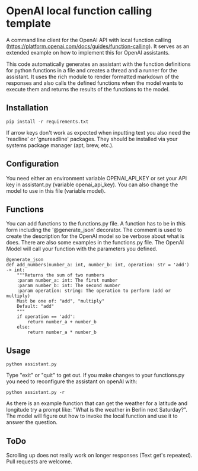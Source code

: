 # OpenAI local function calling template

A command line client for the OpenAI API with local function calling (https://platform.openai.com/docs/guides/function-calling).
It serves as an extended example on how to implement this for OpenAI assistants. 

This code automatically generates an assistant with the function definitions for python functions in a file and creates a thread and a runner for the assistant. It uses the rich module to render formatted markdown of the responses and also calls the defined functions when the model wants to execute them and returns the results of the functions to the model.

## Installation

    pip install -r requirements.txt

If arrow keys don't work as expected when inputting text you also need the 'readline' or 'gnureadline' packages. 
They should be installed via your systems package manager (apt, brew, etc.).

## Configuration

You need either an environment variable OPENAI_API_KEY or set your API key in assistant.py (variable openai_api_key).
You can also change the model to use in this file (variable model).

## Functions

You can add functions to the functions.py file. A function has to be in this form including the '@generate_json' decorator.
The comment is used to create the description for the OpenAI model so be verbose about what is does.
There are also some examples in the functions.py file. The OpenAI Model will call your function with the parameters you defined.

```
@generate_json
def add_numbers(number_a: int, number_b: int, operation: str = 'add') -> int:
    """Returns the sum of two numbers
    :param number_a: int: The first number
    :param number_b: int: The second number
    :param operation: string: The operation to perform (add or multiply)
    Must be one of: "add", "multiply"
    Default: "add"
    """
    if operation == 'add':
        return number_a + number_b
    else:
        return number_a * number_b
```

## Usage

    python assistant.py

Type "exit" or "quit" to get out. If you make changes to your functions.py you need to reconfigure the assistant on openAI with:

    python assistant.py -r

As there is an example function that can get the weather for a latitude and longitude try a prompt like:
"What is the weather in Berlin next Saturday?". The model will figure out how to invoke the local function and use it to answer the question.

## ToDo

Scrolling up does not really work on longer responses (Text get's repeated).
Pull requests are welcome.
